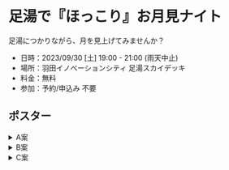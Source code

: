 # 足湯で『ほっこり』お月見ナイト

足湯につかりながら、月を見上げてみませんか？

- 日時：2023/09/30 [土] 19:00 - 21:00 (雨天中止)
- 場所：羽田イノベーションシティ 足湯スカイデッキ
- 料金：無料
- 参加：予約/申込み 不要

## ポスター

<details><summary>A案</summary>

[![A案](img/A案.png)](https://www.dropbox.com/scl/fo/dfospf0hompz0k04pchs0/h/03%E3%80%80%E3%83%9D%E3%82%B9%E3%82%BF%E3%83%BC/02%E3%80%80%E3%83%9D%E3%82%B9%E3%82%BF%E3%83%BC%E7%AC%AC1%E7%A8%BF?dl=0&preview=A%E6%A1%88.png&subfolder_nav_tracking=1)

</details>

<details><summary>B案</summary>

[![B案](img/B案.png)](https://www.dropbox.com/scl/fo/dfospf0hompz0k04pchs0/h/03%E3%80%80%E3%83%9D%E3%82%B9%E3%82%BF%E3%83%BC/02%E3%80%80%E3%83%9D%E3%82%B9%E3%82%BF%E3%83%BC%E7%AC%AC1%E7%A8%BF?dl=0&preview=B%E6%A1%88.png&subfolder_nav_tracking=1)

</details>

<details><summary>C案</summary>

[![C案](img/C案.png)](https://www.dropbox.com/scl/fo/dfospf0hompz0k04pchs0/h/03%E3%80%80%E3%83%9D%E3%82%B9%E3%82%BF%E3%83%BC/02%E3%80%80%E3%83%9D%E3%82%B9%E3%82%BF%E3%83%BC%E7%AC%AC1%E7%A8%BF?dl=0&preview=C%E6%A1%88.png&subfolder_nav_tracking=1)

</details>


